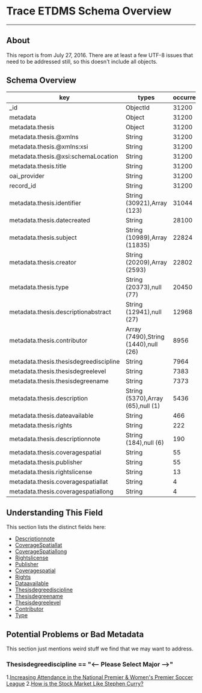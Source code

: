 # Trace ETDMS Schema Overview

---

## About

This report is from July 27, 2016.  There are at least a few UTF-8 issues that need to be addressed still, so this doesn't include all objects.

## Schema Overview

| key                                    | types                                | occurrences | percents               |
| -------------------------------------- | ------------------------------------ | ----------- | ---------------------- |
| _id                                    | ObjectId                             |       31200 | 100.000000000000000000 |
| metadata                               | Object                               |       31200 | 100.000000000000000000 |
| metadata.thesis                        | Object                               |       31200 | 100.000000000000000000 |
| metadata.thesis.@xmlns                 | String                               |       31200 | 100.000000000000000000 |
| metadata.thesis.@xmlns:xsi             | String                               |       31200 | 100.000000000000000000 |
| metadata.thesis.@xsi:schemaLocation    | String                               |       31200 | 100.000000000000000000 |
| metadata.thesis.title                  | String                               |       31200 | 100.000000000000000000 |
| oai_provider                           | String                               |       31200 | 100.000000000000000000 |
| record_id                              | String                               |       31200 | 100.000000000000000000 |
| metadata.thesis.identifier             | String (30921),Array (123)           |       31044 |  99.500000000000000000 |
| metadata.thesis.datecreated            | String                               |       28100 |  90.064102564102569204 |
| metadata.thesis.subject                | String (10989),Array (11835)         |       22824 |  73.153846153846160405 |
| metadata.thesis.creator                | String (20209),Array (2593)          |       22802 |  73.083333333333328596 |
| metadata.thesis.type                   | String (20373),null (77)             |       20450 |  65.544871794871795601 |
| metadata.thesis.descriptionabstract    | String (12941),null (27)             |       12968 |  41.564102564102562098 |
| metadata.thesis.contributor            | Array (7490),String (1440),null (26) |        8956 |  28.705128205128204399 |
| metadata.thesis.thesisdegreediscipline | String                               |        7964 |  25.525641025641025550 |
| metadata.thesis.thesisdegreelevel      | String                               |        7383 |  23.663461538461540101 |
| metadata.thesis.thesisdegreename       | String                               |        7373 |  23.631410256410255499 |
| metadata.thesis.description            | String (5370),Array (65),null (1)    |        5436 |  17.423076923076923350 |
| metadata.thesis.dateavailable          | String                               |         466 |   1.493589743589743613 |
| metadata.thesis.rights                 | String                               |         222 |   0.711538461538461564 |
| metadata.thesis.descriptionnote        | String (184),null (6)                |         190 |   0.608974358974358920 |
| metadata.thesis.coveragespatial        | String                               |          55 |   0.176282051282051294 |
| metadata.thesis.publisher              | String                               |          55 |   0.176282051282051294 |
| metadata.thesis.rightslicense          | String                               |          13 |   0.041666666666666664 |
| metadata.thesis.coveragespatiallat     | String                               |           4 |   0.012820512820512820 |
| metadata.thesis.coveragespatiallong    | String                               |           4 |   0.012820512820512820 |

## Understanding This Field

This section lists the distinct fields here:

* [Descriptionnote](https://github.com/markpbaggett/trace_metadata_reports/blob/master/etdms_support_files/descriptionnote.md)
* [CoverageSpatiallat](https://github.com/markpbaggett/trace_metadata_reports/blob/master/etdms_support_files/coveragespatiallat.md)
* [CoverageSpatiallong](https://github.com/markpbaggett/trace_metadata_reports/blob/master/etdms_support_files/coveragespatiallong.md)
* [Rightslicense](https://github.com/markpbaggett/trace_metadata_reports/blob/master/etdms_support_files/rightslicense.md)
* [Publisher](https://github.com/markpbaggett/trace_metadata_reports/blob/master/etdms_support_files/publisher.md)
* [Coveragespatial](https://github.com/markpbaggett/trace_metadata_reports/blob/master/etdms_support_files/coveragespatial.md)
* [Rights](https://github.com/markpbaggett/trace_metadata_reports/blob/master/etdms_support_files/rights.md)
* [Dataavailable](https://github.com/markpbaggett/trace_metadata_reports/blob/master/etdms_support_files/dateavailable.md)
* [Thesisdegreediscipline](https://github.com/markpbaggett/trace_metadata_reports/blob/master/etdms_support_files/thesisdegreediscipline.md)
* [Thesisdegreename](https://github.com/markpbaggett/trace_metadata_reports/blob/master/etdms_support_files/thesisdegreename.md)
* [Thesisdegreelevel](https://github.com/markpbaggett/trace_metadata_reports/blob/master/etdms_support_files/thesisdegreelevel.md)
* [Contributor](https://github.com/markpbaggett/trace_metadata_reports/blob/master/etdms_support_files/contributor.md)
* [Type](https://github.com/markpbaggett/trace_metadata_reports/blob/master/etdms_support_files/type.md)


## Potential Problems or Bad Metadata

This section just mentions weird stuff we find that we may want to address.

### Thesisdegreediscipline == "<-- Please Select Major -->"

1.[Increasing Attendance in the National Premier & Women's Premier Soccer League](http://trace.tennessee.edu/utk_chanhonoproj/1848)
2.[How is the Stock Market Like Stephen Curry?](http://trace.tennessee.edu/utk_chanhonoproj/1940)




